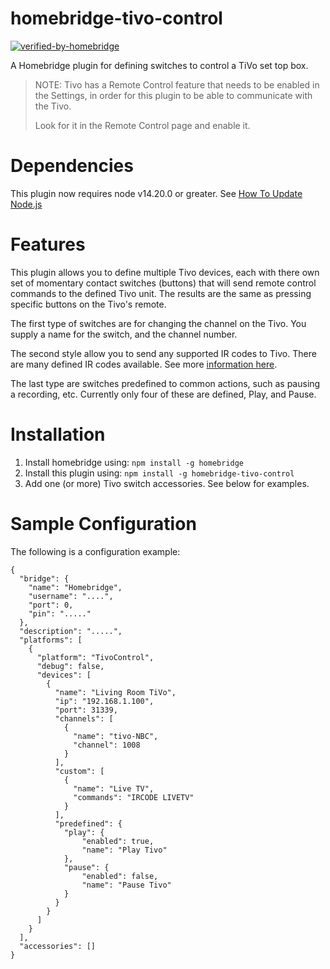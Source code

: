 # homebridge-tivo-control
[![verified-by-homebridge](https://badgen.net/badge/homebridge/verified/purple)](https://github.com/homebridge/homebridge/wiki/Verified-Plugins)

A Homebridge plugin for defining switches to control a TiVo set top box.
> NOTE: Tivo has a Remote Control feature that needs to be enabled in the
> Settings, in order for this plugin to be able to communicate with the Tivo.
>
> Look for it in the Remote Control page and enable it.

# Dependencies
This plugin now requires node v14.20.0 or greater. See [How To Update Node.js](https://homebridge.io/w/JTKEF)

# Features
This plugin allows you to define multiple Tivo devices, each with there own set
of momentary contact switches (buttons) that will send remote control commands
to the defined Tivo unit. The results are the same as pressing specific buttons on the
Tivo's remote.

The first type of switches are for changing the channel on the Tivo.
You supply a name for the switch, and the channel number.

The second style allow you to send any supported
IR codes to Tivo. There are many defined IR codes
available. See more
[information here](doc/README.md). 

The last type are switches predefined to common actions, such as pausing a recording,
etc. Currently only four of these are defined, Play, and Pause.
# Installation

1. Install homebridge using: `npm install -g homebridge`
2. Install this plugin using: `npm install -g homebridge-tivo-control`
3. Add one (or more) Tivo switch accessories. See below for examples.

# Sample Configuration

The following is a configuration example:

```
{
  "bridge": {
    "name": "Homebridge",
    "username": "....",
    "port": 0,
    "pin": "....."
  },
  "description": ".....",
  "platforms": [
    {
      "platform": "TivoControl",
      "debug": false,
      "devices": [
        {
          "name": "Living Room TiVo",
          "ip": "192.168.1.100",
          "port": 31339,
          "channels": [
            {
              "name": "tivo-NBC",
              "channel": 1008
            }
          ],
          "custom": [
            {
              "name": "Live TV",
              "commands": "IRCODE LIVETV"
            }
          ],
          "predefined": {
            "play": {
                "enabled": true,
                "name": "Play Tivo"
            },
            "pause": {
                "enabled": false,
                "name": "Pause Tivo"
            }
          }
        }
      ]
    }
  ],
  "accessories": []
}
```
